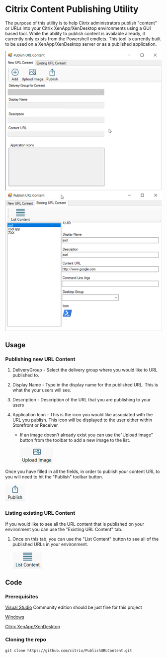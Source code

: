# Citrix Content Publishing Utility

The purpose of this utility is to help Citrix administrators publish "content" or URLs into your Citrix XenApp/XenDesktop environments using a GUI based tool. While the ability to publish content is available already, it currently only exists from the Powershell cmdlets. This tool is currently
built to be used on a XenApp/XenDesktop server or as a published application.

![](images/pc-image1.png)
![](images/pc-image2.png)

## Usage

### Publishing new URL Content

1. DeliveryGroup - Select the delivery group where you would like to URL published to.

2. Display Name - Type in the display name for the published URL. This is what the your users will see.

3. Description - Description of the URL that you are publishing to your users

4. Application Icon - This is the icon you would like associated with the URL you publish. This icon will be displayed to the user either within Storefront or Receiver

    - If an image doesn't already exist you can use the"Upload Image" button from the toolbar to add a new image to the list.
    
        ![](images/upload-btn.png)

Once you have filled in all the fields, in order to publish your content URL to you will need to hit the "Publish" toolbar button. 

![](images/publish-btn.png)

### Listing existing URL Content

If you would like to see all the URL content that is published on your environment you can use the "Existing URL Content" tab.

1. Once on this tab, you can use the "List Content" button to see all of the published URLs in your environment. 

    ![](images/list-btn.png)

## Code

### Prerequisites

[Visual Studio](http://www.visualstudio.com) Community edition should be just fine for this project

[Windows](https://www.microsoft.com/en-us/windows/get-windows-10)

[Citrix XenApp/XenDesktop](https://www.citrix.com/community/citrix-developer/)

### Cloning the repo
    git clone https://github.com/citrix/PublishURLContent.git
